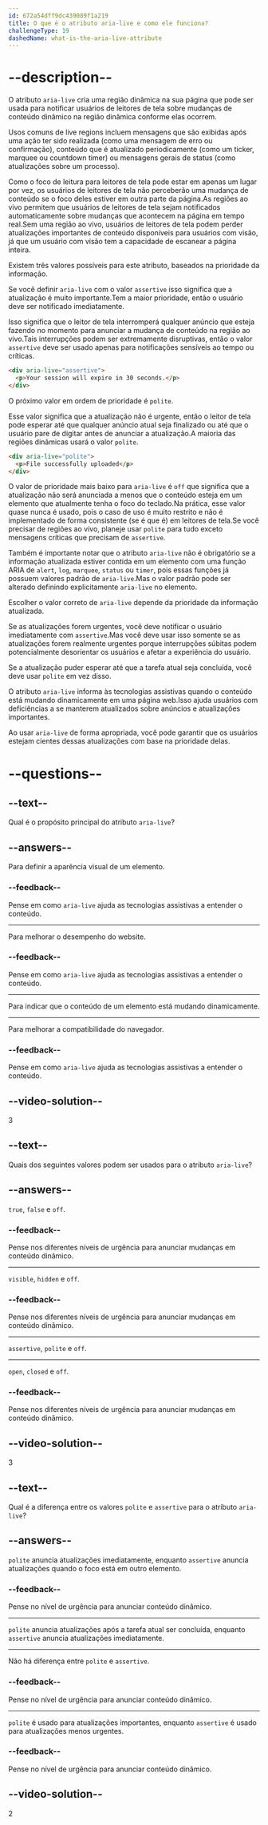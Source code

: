 ```yaml
---
id: 672a54dff9dc439089f1a219
title: O que é o atributo aria-live e como ele funciona?
challengeType: 19
dashedName: what-is-the-aria-live-attribute
---
```


# --description--

O atributo `aria-live` cria uma região dinâmica na sua página que pode ser usada para notificar usuários de leitores de tela sobre mudanças de conteúdo dinâmico na região dinâmica conforme elas ocorrem.

Usos comuns de live regions incluem mensagens que são exibidas após uma ação ter sido realizada (como uma mensagem de erro ou confirmação), conteúdo que é atualizado periodicamente (como um ticker, marquee ou countdown timer) ou mensagens gerais de status (como atualizações sobre um processo).

Como o foco de leitura para leitores de tela pode estar em apenas um lugar por vez, os usuários de leitores de tela não perceberão uma mudança de conteúdo se o foco deles estiver em outra parte da página.As regiões ao vivo permitem que usuários de leitores de tela sejam notificados automaticamente sobre mudanças que acontecem na página em tempo real.Sem uma região ao vivo, usuários de leitores de tela podem perder atualizações importantes de conteúdo disponíveis para usuários com visão, já que um usuário com visão tem a capacidade de escanear a página inteira. 

Existem três valores possíveis para este atributo, baseados na prioridade da informação.

Se você definir `aria-live` com o valor `assertive` isso significa que a atualização é muito importante.Tem a maior prioridade, então o usuário deve ser notificado imediatamente.

Isso significa que o leitor de tela interromperá qualquer anúncio que esteja fazendo no momento para anunciar a mudança de conteúdo na região ao vivo.Tais interrupções podem ser extremamente disruptivas, então o valor `assertive` deve ser usado apenas para notificações sensíveis ao tempo ou críticas.

```html
<div aria-live="assertive">
  <p>Your session will expire in 30 seconds.</p>
</div>
```

O próximo valor em ordem de prioridade é `polite`.

Esse valor significa que a atualização não é urgente, então o leitor de tela pode esperar até que qualquer anúncio atual seja finalizado ou até que o usuário pare de digitar antes de anunciar a atualização.A maioria das regiões dinâmicas usará o valor `polite`.

```html
<div aria-live="polite">
  <p>File successfully uploaded</p>
</div>
```

O valor de prioridade mais baixo para `aria-live` é `off` que significa que a atualização não será anunciada a menos que o conteúdo esteja em um elemento que atualmente tenha o foco do teclado.Na prática, esse valor quase nunca é usado, pois o caso de uso é muito restrito e não é implementado de forma consistente (se é que é) em leitores de tela.Se você precisar de regiões ao vivo, planeje usar `polite` para tudo exceto mensagens críticas que precisam de `assertive`.

Também é importante notar que o atributo `aria-live` não é obrigatório se a informação atualizada estiver contida em um elemento com uma função ARIA de `alert`, `log`, `marquee`, `status` ou `timer`, pois essas funções já possuem valores padrão de `aria-live`.Mas o valor padrão pode ser alterado definindo explicitamente `aria-live` no elemento.

Escolher o valor correto de `aria-live` depende da prioridade da informação atualizada.

Se as atualizações forem urgentes, você deve notificar o usuário imediatamente com `assertive`.Mas você deve usar isso somente se as atualizações forem realmente urgentes porque interrupções súbitas podem potencialmente desorientar os usuários e afetar a experiência do usuário.

Se a atualização puder esperar até que a tarefa atual seja concluída, você deve usar `polite` em vez disso.

O atributo `aria-live` informa às tecnologias assistivas quando o conteúdo está mudando dinamicamente em uma página web.Isso ajuda usuários com deficiências a se manterem atualizados sobre anúncios e atualizações importantes.

Ao usar `aria-live` de forma apropriada, você pode garantir que os usuários estejam cientes dessas atualizações com base na prioridade delas.

# --questions--

## --text--

Qual é o propósito principal do atributo `aria-live`?

## --answers--

Para definir a aparência visual de um elemento.

### --feedback--

Pense em como `aria-live` ajuda as tecnologias assistivas a entender o conteúdo.

---

Para melhorar o desempenho do website.

### --feedback--

Pense em como `aria-live` ajuda as tecnologias assistivas a entender o conteúdo.

---

Para indicar que o conteúdo de um elemento está mudando dinamicamente.

---

Para melhorar a compatibilidade do navegador.

### --feedback--

Pense em como `aria-live` ajuda as tecnologias assistivas a entender o conteúdo.

## --video-solution--

3

## --text--

Quais dos seguintes valores podem ser usados para o atributo `aria-live`?

## --answers--

`true`, `false` e `off`.

### --feedback--

Pense nos diferentes níveis de urgência para anunciar mudanças em conteúdo dinâmico.

---

`visible`, `hidden` e `off`.

### --feedback--

Pense nos diferentes níveis de urgência para anunciar mudanças em conteúdo dinâmico.

---

`assertive`, `polite` e `off`.

---

`open`, `closed` e `off`.

### --feedback--

Pense nos diferentes níveis de urgência para anunciar mudanças em conteúdo dinâmico.

## --video-solution--

3

## --text--

Qual é a diferença entre os valores `polite` e `assertive` para o atributo `aria-live`?

## --answers--

`polite` anuncia atualizações imediatamente, enquanto `assertive` anuncia atualizações quando o foco está em outro elemento.

### --feedback--

Pense no nível de urgência para anunciar conteúdo dinâmico.

---

`polite` anuncia atualizações após a tarefa atual ser concluída, enquanto `assertive` anuncia atualizações imediatamente.

---

Não há diferença entre `polite` e `assertive`.

### --feedback--

Pense no nível de urgência para anunciar conteúdo dinâmico.

---

`polite` é usado para atualizações importantes, enquanto `assertive` é usado para atualizações menos urgentes.

### --feedback--

Pense no nível de urgência para anunciar conteúdo dinâmico.

## --video-solution--

2

